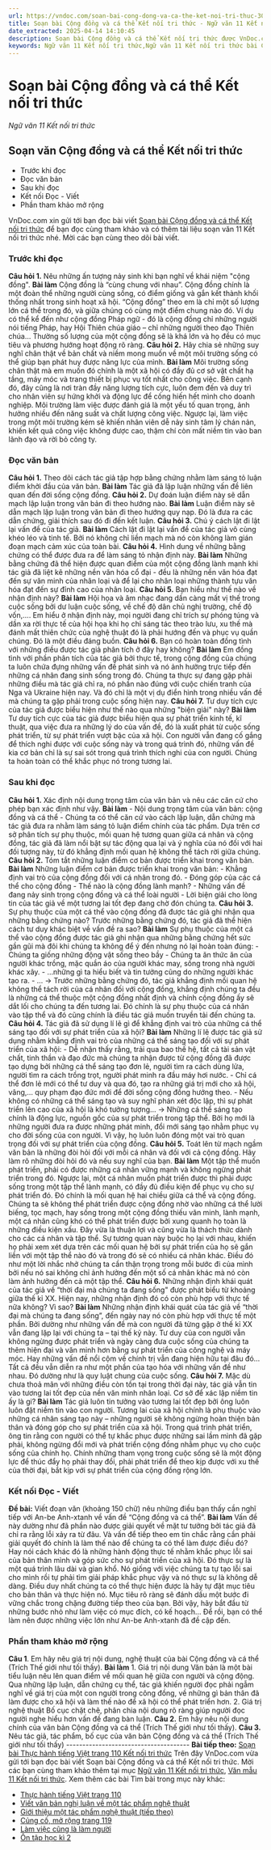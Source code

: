 ```yaml
---
url: https://vndoc.com/soan-bai-cong-dong-va-ca-the-ket-noi-tri-thuc-304641
title: Soạn bài Cộng đồng và cá thể Kết nối tri thức - Ngữ văn 11 Kết nối tri thức - VnDoc.com
date_extracted: 2025-04-14 14:10:45
description: Soạn bài Cộng đồng và cá thể Kết nối tri thức được VnDoc.com sưu tầm và xin gửi tới bạn đọc cùng tham khảo để có thêm tài liệu học Văn 11 Kết nối tri thức nhé.
keywords: Ngữ văn 11 Kết nối tri thức,Ngữ văn 11 Kết nối tri thức bài Cộng đồng và cá thể,Soạn văn 11 Kết nối tri thức,văn 11 kết nối tri thức,soạn văn 11 kết nối tri thức với cuộc sống,ngữ văn 11 kết nối,Soạn bài Cộng đồng và cá thể Kết nối tri thức,Soạn bài Cộng đồng và cá thể,Soạn văn Cộng đồng và cá thể,Cộng đồng và cá thể
---
```


# Soạn bài Cộng đồng và cá thể Kết nối tri thức
 _Ngữ văn 11 Kết nối tri thức_
## Soạn văn Cộng đồng và cá thể Kết nối tri thức
  * Trước khi đọc
  * Đọc văn bản
  * Sau khi đọc
  * Kết nối Đọc - Viết
  * Phần tham khảo mở rộng

VnDoc.com xin gửi tới bạn đọc bài viết [Soạn bài Cộng đồng và cá thể Kết nối tri thức](<https://vndoc.com/soan-bai-cong-dong-va-ca-the-ket-noi-tri-thuc-304641>) để bạn đọc cùng tham khảo và có thêm tài liệu soạn văn 11 Kết nối tri thức nhé. Mời các bạn cùng theo dõi bài viết.
### Trước khi đọc
**Câu hỏi 1.** Nêu những ấn tượng nảy sinh khi bạn nghĩ về khái niệm "cộng đồng".
**Bài làm**
Cộng đồng là “cùng chung với nhau”. Cộng đồng chính là một đoàn thể những người cùng sống, có điểm giống và gắn kết thành khối thống nhất trong sinh hoạt xã hội.
“Cộng đồng” theo em là chỉ một số lượng lớn cá thể trong đó, và giữa chúng có cùng một điểm chung nào đó. Ví dụ có thể kể đến như cộng đồng Pháp ngữ - đó là cộng đồng chỉ những người nói tiếng Pháp, hay Hội Thiên chúa giáo – chỉ những người theo đạo Thiên chúa… Thường số lượng của một cộng đồng sẽ là khá lớn và họ đều có mục tiêu và phương hướng hoạt động rõ ràng.
**Câu hỏi 2.** Hãy chia sẻ những suy nghĩ chân thật về bản chất và niềm mong muốn về một môi trường sống có thể giúp bạn phát huy được năng lực của mình.
**Bài làm**
Môi trường sống chân thật mà em muốn đó chính là một xã hội có đầy đủ cơ sở vật chất hạ tầng, máy móc và trang thiết bị phục vụ tốt nhất cho công việc. Bên cạnh đó, đây cũng là nơi tràn đầy năng lượng tích cực, luôn đem đến và duy trì cho nhân viên sự hứng khởi và động lực để cống hiến hết mình cho doanh nghiệp. Môi trường làm việc được đánh giá là một yếu tố quan trọng, ảnh hưởng nhiều đến năng suất và chất lượng công việc. Ngược lại, làm việc trong một môi trường kém sẽ khiến nhân viên dễ nảy sinh tâm lý chán nản, khiến kết quả công việc không được cao, thậm chí còn mất niềm tin vào ban lãnh đạo và rời bỏ công ty.
### Đọc văn bản
**Câu hỏi 1.** Theo dõi cách tác giả tập hợp bằng chứng nhằm làm sáng tỏ luận điểm khởi đầu của văn bản.
**Bài làm**
Tác giả đã lập luận những vấn đề liên quan đến đời sống cộng đồng.
**Câu hỏi 2.** Dự đoán luận điểm này sẽ dẫn mạch lập luận trong văn bản đi theo hướng nào.
**Bài làm**
Luận điểm này sẽ dẫn mạch lập luận trong văn bản đi theo hướng quy nạp. Đó là đưa ra các dẫn chứng, giải thích sau đó đi đến kết luận.
**Câu hỏi 3.** Chú ý cách lật đi lật lại vấn đề của tác giả.
**Bài làm**
Cách lật đi lật lại vấn đề của tác giả vô cùng khéo léo và tinh tế. Bởi nó không chỉ liền mạch mà nó còn không làm gián đoạn mạch cảm xúc của toàn bài.
**Câu hỏi 4.** Hình dung về những bằng chứng có thể được đưa ra để làm sáng tỏ nhận định này.
**Bài làm**
Những bằng chứng đã thể hiện được quan điểm của một cộng đồng lành mạnh khi tác giả đã liệt kê những nền văn hóa cổ đại - đều là những nền văn hóa đạt đến sự văn minh của nhân loại và để lại cho nhân loại những thành tựu văn hóa đạt đến sự đỉnh cao của nhân loại.
**Câu hỏi 5.** Bạn hiểu như thế nào về nhận định này?
**Bài làm**
Hội họa và âm nhạc đang dần càng mất vị thế trong cuộc sống bởi dư luận cuộc sống, về chế độ dân chủ nghị trường, chế độ vốn,.... Em hiểu ở nhận định này, mọi người đang chỉ trích sự phóng túng và dần xa rời thực tế của hội họa khi họ chỉ sáng tác theo trào lưu, xu thế mà đánh mất thiên chức của nghệ thuật đó là phải hướng đến và phục vụ quần chúng. Đó là một điều đáng buồn.
**Câu hỏi 6.** Bạn có hoàn toàn đồng tình với những điều được tác giả phân tích ở đây hay không?
**Bài làm**
Em đồng tình với phần phân tích của tác giả bởi thực tế, trong cộng đồng của chúng ta luôn chứa đựng những vấn đề phát sinh và nó ảnh hưởng trực tiếp đến những cá nhân đang sinh sống trong đó. Chúng ta thực sự đang gặp phải những điều mà tác giả chỉ ra, nó phần nào đúng với cuộc chiến tranh của Nga và Ukraine hiện nay. Và đó chỉ là một vị dụ điển hình trong nhiều vấn đề mà chúng ta gặp phải trong cuộc sống hiện nay.
**Câu hỏi 7.** Tư duy tích cực của tác giả được biểu hiện như thế nào qua những "biện giải" này?
**Bài làm**
Tư duy tích cực của tác giả được biểu hiện qua sự phát triển kinh tế, kĩ thuật, qua việc đưa ra những lý do của vấn đề, đó là xuất phát từ cuộc sống phát triển, từ sự phát triển vượt bậc của xã hội. Con người vẫn đang cố gắng để thích nghi được với cuộc sống này và trong quá trình đó, những vấn đề kia cơ bản chỉ là sự sai sót trong quá trình thích nghi của con người. Chúng ta hoàn toàn có thể khắc phục nó trong tương lai.
### Sau khi đọc
**Câu hỏi 1.** Xác định nội dung trọng tâm của văn bản và nêu các căn cứ cho phép bạn xác định như vậy.
**Bài làm**
\- Nội dung trọng tâm của văn bản: cộng đồng và cá thể
\- Chúng ta có thể căn cứ vào cách lập luận, dẫn chứng mà tác giả đưa ra nhằm làm sáng tỏ luận điểm chính của tác phẩm. Dựa trên cơ sở phân tích sự phụ thuộc, mối quan hệ tương quan giữa cá nhân và cộng đồng, tác giả đã làm nổi bật sự tác động qua lại và ý nghĩa của nó đối với hai đối tượng này, từ đó khẳng định mối quan hệ không thể tách rời giữa chúng.
**Câu hỏi 2.** Tóm tắt những luận điểm cơ bản được triển khai trong văn bản.
**Bài làm**
Những luận điểm cơ bản được triển khai trong văn bản:
\- Khẳng định vai trò của cộng đồng đối với cá nhân trong đó.
\- Đóng góp của các cá thể cho cộng đồng
\- Thế nào là cộng đồng lành mạnh?
\- Những vấn đề đang nảy sinh trong cộng đồng và cá thể loài người
\- Lời biện giải cho lòng tin của tác giả về một tương lai tốt đẹp đang chờ đón chúng ta.
**Câu hỏi 3.** Sự phụ thuộc của một cá thể vào cộng đồng đã được tác giả ghi nhận qua những bằng chứng nào? Trước những bằng chứng đó, tác giả đã thể hiện cách tư duy khác biệt về vấn đề ra sao?
**Bài làm**
Sự phụ thuộc của một cá thể vào cộng đồng được tác giả ghi nhận qua những bằng chứng hết sức gần gũi mà đôi khi chúng ta không để ý đến nhưng nó lại hoàn toàn đúng:
\- Chúng ta giống những động vật sống theo bầy
\- Chúng ta ăn thức ăn của người khác trồng, mặc quần áo của người khác may, sống trong nhà người khác xây.
\- …những gì ta hiểu biết và tin tưởng cũng do những người khác tạo ra.
\- …
→ Trước những bằng chứng đó, tác giả khẳng định mối quan hệ không thể tách rời của cá nhân đối với cộng đồng, khẳng định chúng ta đều là những cá thể thuộc một cộng đồng nhất định và chính cộng đồng ấy sẽ dắt lối cho chúng ta đến tương lai. Đó chính là sự phụ thuộc của cá nhân vào tập thể và đó cũng chính là điều tác giả muốn truyền tải đến chúng ta.
**Câu hỏi 4.** Tác giả đã sử dụng lí lẽ gì để khẳng định vai trò của những cá thể sáng tạo đối với sự phát triển của xã hội?
**Bài làm**
Những lí lẽ được tác giả sử dụng nhằm khẳng định vai trò của những cá thể sáng tạo đối với sự phát triển của xã hội:
\- Dễ nhận thấy rằng, trải qua bao thế hệ, tất cả tài sản vật chất, tinh thần và đạo đức mà chúng ta nhận được từ cộng đồng đã được tạo dựng bởi những cá thể sáng tạo đơn lẻ, người tìm ra cách dùng lửa, người tìm ra cách trồng trọt, người phát minh ra đầu máy hơi nước.
\- Chỉ cá thể đơn lẻ mới có thể tư duy và qua đó, tạo ra những giá trị mới cho xã hội, vâng,… quy phạm đạo đức mới để đời sống cộng đồng hướng theo.
\- Nếu không có những cá thể sáng tạo và suy nghĩ phán xét độc lập, thì sự phát triển lên cao của xã hội là khó tưởng tượng…
→ Những cá thể sáng tạo chính là động lực, nguồn gốc của sự phát triển trong tập thể. Bởi họ mới là những người đưa ra được những phát minh, đổi mới sáng tạo nhằm phục vụ cho đời sống của con người. Vì vậy, họ luôn luôn đóng một vai trò quan trọng đối với sự phát triển của cộng đồng.
**Câu hỏi 5.** Toát lên từ mạch ngầm văn bản là những đòi hỏi đối với mỗi cá nhân và đối với cả cộng đồng. Hãy làm rõ những đòi hỏi đó và nếu suy nghĩ của bạn.
**Bài làm**
Một tập thể muốn phát triển, phải có được những cá nhân vững mạnh và không ngừng phát triển trong đó. Ngược lại, một cá nhân muốn phát triển được thì phải được sống trong một tập thể lành mạnh, có đầy đủ điều kiện để phục vụ cho sự phát triển đó. Đó chính là mối quan hệ hai chiều giữa cá thể và cộng đồng.
Chúng ta sẽ không thể phát triển được cộng đồng nhờ vào những cá thể lười biếng, tọc mạch, hay sống trong một cộng đồng thiếu văn minh, lành mạnh, một cá nhân cũng khó có thể phát triển được bởi xung quanh họ toàn là những điều kiện xấu. Đây vừa là thuận lợi và cũng vừa là thách thức dành cho các cá nhân và tập thể.
Sự tương quan này buộc họ lại với nhau, khiến họ phải xem xét dựa trên các mối quan hệ bởi sự phát triển của họ sẽ gắn liền với một tập thể nào đó và trong đó sẽ có nhiều cá nhân khác. Điều đó như một lời nhắc nhở chúng ta cần thận trọng trong mỗi bước đi của mình bởi nếu nó sai không chỉ ảnh hưởng đến một số cá nhân khác mà nó còn làm ảnh hưởng đến cả một tập thể.
**Câu hỏi 6.** Những nhận định khái quát của tác giả về “thời đại mà chúng ta đang sống" được phát biểu từ khoảng giữa thế kỉ XX. Hiện nay, những nhận định đó có còn phù hợp với thực tế nữa không? Vì sao?
**Bài làm**
Những nhận định khái quát của tác giả về “thời đại mà chúng ta đang sống”, đến ngày nay nó còn phù hợp với thực tế một phần. Bởi dường như những vấn đề mà con người đã từng gặp ở thế kỉ XX vẫn đang lặp lại với chúng ta – tại thế kỷ này.
Tư duy của con người vẫn không ngừng được phát triển và ngày càng đưa cuộc sống của chúng ta thêm hiện đại và văn minh hơn bằng sự phát triển của công nghệ và máy móc. Hay những vấn đề nổi cộm về chính trị vẫn đang hiện hữu tại đâu đó… Tất cả đều vẫn diễn ra như một phần của tạo hóa với những vấn đề như nhau. Đó dường như là quy luật chung của cuộc sống.
**Câu hỏi 7.** Mặc dù chưa thoả mãn với những điều còn tồn tại trong thời đại này, tác giả vẫn tin vào tương lai tốt đẹp của nền văn minh nhân loại. Cơ sở để xác lập niềm tin ấy là gi?
**Bài làm**
Tác giả luôn tin tưởng vào tương lai tốt đẹp bởi ông luôn luôn đặt niềm tin vào con người. Tương lai của xã hội chính là phụ thuộc vào những cá nhân sáng tạo này – những người sẽ không ngừng hoàn thiện bản thân và đóng góp cho sự phát triển của xã hội.
Trong quá trình phát triển, ông tin rằng con người có thể tự khắc phục được những sai lầm mình đã gặp phải, không ngừng đổi mới và phát triển cộng đồng nhằm phục vụ cho cuộc sống của chính họ. Chính những tham vọng trong cuộc sống sẽ là một động lực để thúc đẩy họ phải thay đổi, phải phát triển để theo kịp được với xu thế của thời đại, bắt kịp với sự phát triển của cộng đồng rộng lớn.
### Kết nối Đọc - Viết
**Đề bài:** Viết đoạn văn \(khoảng 150 chữ\) nêu những điều bạn thấy cần nghĩ tiếp với An-be Anh-xtanh về vấn đề “Cộng đồng và cá thể”.
**Bài làm**
Vấn đề này dường như đã phần nào được giải quyết về mặt tư tưởng bởi tác giả đã chỉ ra rằng lỗi xảy ra từ đâu. Và vấn để tiếp theo em tin chắc rằng cần phải giải quyết đó chính là làm thế nào để chúng ta có thể làm được điều đó? Hay nói cách khác đó là những hành động thực tế nhằm khắc phục lỗi sai của bản thân mình và góp sức cho sự phát triển của xã hội. Đó thực sự là một quá trình lâu dài và gian khổ. Nó giống với việc chúng ta tự tạo lỗi sai cho mình rồi tự phải tìm giải pháp khắc phục vậy và nó thực sự là không dễ dàng. Điều duy nhất chúng ta có thể thực hiện được là hãy tự đặt mục tiêu cho bản thân và thực hiện nó. Mục tiêu rõ ràng sẽ đánh dấu một bước đi vững chắc trong chặng đường tiếp theo của bạn. Bởi vậy, hãy bắt đầu từ những bước nhỏ như làm việc có mục đích, có kế hoạch… Để rồi, bạn có thể làm nên được những việc lớn như An-be Anh-xtanh đã đề cập đến.
### Phần tham khảo mở rộng
**Câu 1**. Em hãy nêu giá trị nội dung, nghệ thuật của bài Cộng đồng và cá thể \(Trích Thế giới như tối thấy\).
**Bài làm**
1\. Giá trị nội dung
Văn bản là một bài tiểu luận nêu lên quan điểm về mối quan hệ giữa con người và cộng động. Qua những lập luận, dẫn chứng cụ thể, tác giả khiến người đọc phải ngẫm nghĩ về giá trị của một con người trong công đồng, về những gì bản thân đã làm được cho xã hội và làm thế nào để xã hội có thể phát triển hơn.
2\. Giá trị nghệ thuật
Bố cục chặt chẽ, phân chia nội dung rõ ràng giúp người đọc người nghe hiểu hơn vấn đề đang bàn luận.
**Câu 2.** Em hãy nêu nội dung chính của văn bản Cộng đồng và cá thể \(Trích Thế giới như tối thấy\).
**Câu 3.** Nêu tác giả, tác phẩm, bố cục của văn bản Cộng đồng và cá thể \(Trích Thế giới như tối thấy\)
\--------------------------------------
**Bài tiếp theo:** [Soạn bài Thực hành tiếng Việt trang 110 Kết nối tri thức](<https://vndoc.com/soan-bai-thuc-hanh-tieng-viet-trang-110-ket-noi-tri-thuc-304697>)
Trên đây VnDoc.com vừa gửi tới bạn đọc bài viết Soạn bài Cộng đồng và cá thể Kết nối tri thức. Mời các bạn cùng tham khảo thêm tại mục [Ngữ văn 11 Kết nối tri thức](<https://vndoc.com/ngu-van-11-ket-noi-tri-thuc>), [Văn mẫu 11 Kết nối tri thức](<https://vndoc.com/van-mau-lop11>).
Xem thêm các bài Tìm bài trong mục này khác:
  * [Thực hành tiếng Việt trang 110](</soan-bai-thuc-hanh-tieng-viet-trang-110-ket-noi-tri-thuc-304697>)
  * [Viết văn bản nghị luận về một tác phẩm nghệ thuật](</soan-bai-viet-van-ban-nghi-luan-ve-mot-tac-pham-nghe-thuat-ket-noi-tri-thuc-304713>)
  * [Giới thiệu một tác phẩm nghệ thuật \(tiếp theo\)](</soan-bai-gioi-thieu-mot-tac-pham-nghe-thuat-ket-noi-tri-thuc-tiep-theo-304714>)
  * [Củng cố, mở rộng trang 119](</soan-bai-cung-co-mo-rong-trang-119-ket-noi-tri-thuc-304716>)
  * [Làm việc cũng là làm người](</soan-bai-thuc-hanh-doc-lam-viec-cung-la-lam-nguoi-ket-noi-tri-thuc-304717>)
  * [Ôn tập học kì 2](</soan-bai-on-tap-hoc-ki-2-ket-noi-tri-thuc-304719>)

